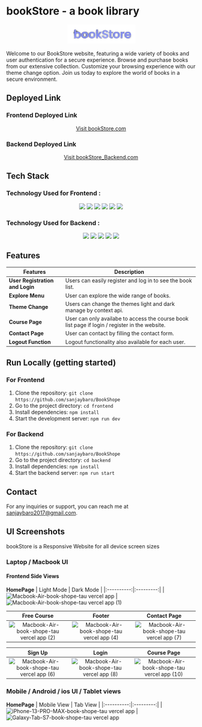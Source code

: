 # bookStore - a book library
<div align="center"> 
   <img src="./frontend/src/assets/bookStore.png" alt="bookStore Logo">
</div>


Welcome to our BookStore website, featuring a wide variety of books and user authentication for a secure experience. Browse and purchase books from our extensive collection. Customize your browsing experience with our theme change option. Join us today to explore the world of books in a secure environment.

## Deployed Link 

### Frontend Deployed Link
<div align="center">
  <a href="https://book-shope-tau.vercel.app/" target="_blank">Visit bookStore.com</a>
</div>

### Backend Deployed Link
<div align="center">
  <a href="https://bookstorebackend-e5t5.onrender.com" target="_blank">Visit bookStore_Backend.com</a>
</div>


## Tech Stack

### Technology Used for Frontend :
<div align="center">
  <img src="https://img.shields.io/badge/JavaScript-323330?style=for-the-badge&logo=javascript&logoColor=F7DF1E" />
   <img src="https://img.shields.io/badge/CSS3-1572B6?style=for-the-badge&logo=css3&logoColor=white" />
     <img src="https://img.shields.io/badge/React-20232A?style=for-the-badge&logo=react&logoColor=61DAFB" />
   <img src="https://img.shields.io/badge/axios-671ddf?&style=for-the-badge&logo=axios&logoColor=white" /> 
   <img src="https://img.shields.io/badge/React_Router-CA4245?style=for-the-badge&logo=react-router&logoColor=white" /> 
   <img src="https://img.shields.io/badge/Vercel-000000?style=for-the-badge&logo=vercel&logoColor=white" />
</div>

### Technology Used for Backend :
<div align="center">  
 <img src="https://img.shields.io/badge/Node%20js-339933?style=for-the-badge&logo=nodedotjs&logoColor=white" />
  <img src="https://img.shields.io/badge/Express%20js-000000?style=for-the-badge&logo=express&logoColor=white" />
  <img src="https://img.shields.io/badge/MongoDB-4EA94B?style=for-the-badge&logo=mongodb&logoColor=white" />
  <img src="https://img.shields.io/badge/JWT-000000?style=for-the-badge&logo=JSON%20web%20tokens&logoColor=white" />
   <img src="https://img.shields.io/badge/Render-46E3B7?style=for-the-badge&logo=render&logoColor=white" />
</div>

## Features

|    Features                        | Description                                                                                             |
| ---------------------------------- | --------------------------------------------------------------------------------------------------------|
| **User Registration and Login**    | Users can easily register and log in to see the book list.                                                |
| **Explore Menu**                   | User can explore the wide range of books.       |                |
| **Theme Change**                      | Users can change the themes light and dark manage by context api.                          |
| **Course Page**                     | User can only availabe to access the course book list page if login / register in the website.                          |
| **Contact Page**                  | User can contact by filling the contact form.|
| **Logout Function**                | Logout functionality also available for each user.|

## Run Locally (getting started)

### For Frontend
1. Clone the repository: `git clone https://github.com/sanjaybaro/BookShope`
2. Go to the project directory: `cd frontend`
3. Install dependencies: `npm install`
3. Start the development server: `npm run dev`

### For Backend
1. Clone the repository: `git clone https://github.com/sanjaybaro/BookShope`
2. Go to the project directory: `cd backend`
3. Install dependencies: `npm install`
3. Start the backend server: `npm run start`

## Contact
For any inquiries or support, you can reach me at [sanjaybaro2017@gmail.com](sanjaybaro2017@gmail.com).

## UI Screenshots
bookStore is a Responsive Website for all device screen sizes

### Laptop / Macbook UI

#### Frontend Side Views
**HomePage**
| Light Mode | Dark Mode |
|:----------:|:---------:|
|![Macbook-Air-book-shope-tau vercel app](https://github.com/sanjaybaro/BookShope/assets/123923491/08862f2d-037e-432f-ab1a-fb07c277b84e) | ![Macbook-Air-book-shope-tau vercel app (1)](https://github.com/sanjaybaro/BookShope/assets/123923491/acc2391a-0976-4369-a627-8ec811b8e148)

| Free Course | Footer | Contact Page |
|:-----------:|:------:|:------------:|
| ![Macbook-Air-book-shope-tau vercel app (2)](https://github.com/sanjaybaro/BookShope/assets/123923491/f0381edc-00b0-4833-9448-65877618f8ba) | ![Macbook-Air-book-shope-tau vercel app (4)](https://github.com/sanjaybaro/BookShope/assets/123923491/0633a164-c175-4bf2-84d7-ea2ef161e467) | ![Macbook-Air-book-shope-tau vercel app (7)](https://github.com/sanjaybaro/BookShope/assets/123923491/65b1f899-0483-4c91-8d13-d85186f18987)

| Sign Up | Login | Course Page |
|:-----------:|:------:|:-------:|
| ![Macbook-Air-book-shope-tau vercel app (6)](https://github.com/sanjaybaro/BookShope/assets/123923491/f32ed34d-36a5-448a-b184-386473706538) | ![Macbook-Air-book-shope-tau vercel app (8)](https://github.com/sanjaybaro/BookShope/assets/123923491/2f91f1c4-a971-4655-b713-c470b14118c7) | ![Macbook-Air-book-shope-tau vercel app (10)](https://github.com/sanjaybaro/BookShope/assets/123923491/a3592c33-dbfd-4951-8be7-b42427dd3de6)

### Mobile / Android / ios UI / Tablet views
**HomePage**
| Mobile View | Tab View |
|:----------:|:---------:|
| ![iPhone-13-PRO-MAX-book-shope-tau vercel app](https://github.com/sanjaybaro/BookShope/assets/123923491/08154bfa-82ac-4aae-9bfe-5fd812768a8c) | ![Galaxy-Tab-S7-book-shope-tau vercel app](https://github.com/sanjaybaro/BookShope/assets/123923491/2425a9bd-a984-4d90-9fb4-fafafcd415e7)
